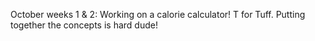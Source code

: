 October weeks 1 & 2: Working on a calorie calculator! T for Tuff. Putting together the concepts is hard dude!
